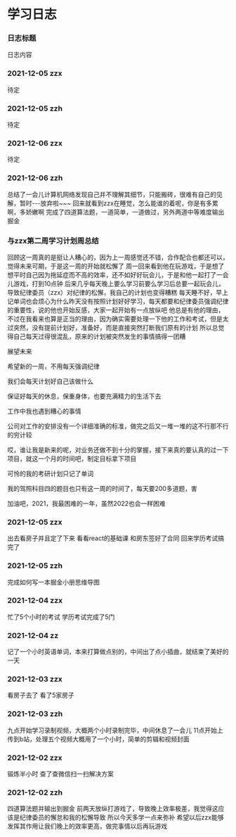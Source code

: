 # 学习日志

### 日志标题
日志内容

### 2021-12-05 zzx

待定

### 2021-12-05 zzh

待定

### 2021-12-06 zzx

待定

### 2021-12-06 zzh

总结了一会儿计算机网络发现自己并不理解其细节，只能搬砖，很难有自己的见解，暂时---放弃啦~~~
回来就看到zzx在睡觉，怎么能谁的着呢，你是有多累啊，多娇嫩啊
完成了四道算法题，一道简单，一道做过，另外两道中等难度输出掘金

### 与zzx第二周学习计划周总结
回顾这一周真的是挺让人糟心的，因为上一周感觉还不错，合作配合也都还可以，觉得未来可期，于是这一周的开始就松懈了
周一回来看到他在玩游戏，于是想了想平时自己因为拖延症而不高的效率，还不如好好玩会儿，于是和他一起打了一会儿游戏，打到10点钟
后来几乎每天晚上要么学习前要么学习后总要一起玩会儿，导致纪律委员（zzx）对纪律的松懈，我自己的计划也变得糟糕
每天睡不好，早上记单词也会烦心为什么昨天没有按照计划好好学习，每天都要和纪律委员强调纪律的重要性，说的他也开始反感，大家一起开始有一点放纵吧
他总是有他的理由，不过在我看来也算是正当的理由，因为确实需要处理一下他的工作和考试，但是太过突然，没有提前计划好，准备好，而是直接突然打断我们原有的计划
所以总觉得自己每天过得很混乱，原来的计划被突然发生的事情搞得一团糟

展望未来

希望新的一周，不用每天强调纪律

我们会每天计划好自己该做什么

保证好每天的休息，保重身体，也要充满精力的生活下去

工作中我也遇到糟心的事情

公司对工作的安排没有一个详细准确的标准，做完之后又一堆一堆的这不行那不行的穷计较

哎，谁让我是新来的呢，对业务还做不到十分的掌握，接下来真的要认真的过一下项目，就这一个月的时间吧，制定目标拿下项目

可怜的我的考研计划只记了单词

我的驾照科目四的题目也只有这一周的时间了，每天要200多道题，害

加油吧，2021，我最困难的一年，虽然2022也会一样困难

### 2021-12-05 zzx

出去看房子并且定了下来
看看react的基础课 
和房东签好了合同
回来学历考试搞完了

### 2021-12-05 zzh

完成如何写一本掘金小册思维导图

### 2021-12-04 zzx

忙了5个小时的考试  学历考试完成了5门

### 2021-12-04 zz

记了一个小时英语单词，本来打算做点别的，中间出了点小插曲，就结束了美好的一天

### 2021-12-03 zzx

看房子去了   看了5家房子

### 2021-12-03 zzh

九点开始学习录制视频，大概两个小时录制完毕，中间休息了一会儿
11点开始上传到b站，处理五个视频大概用了一个小时，简单的剪辑和视频封面

### 2021-12-02 zzx 

锻炼半小时  查了查微信扫一扫解决方案

### 2021-12-02 zzh

四道算法题并输出到掘金
前两天放纵打游戏了，导致晚上效率极差，我觉得这应该是纪律委员的懈怠和我的松懈导致
所以今天多学一点来弥补
希望以后zzx能够发挥其作用让我们晚上的效率更高，做完事情以后再玩游戏

